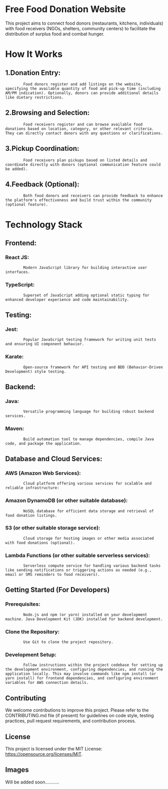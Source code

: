 # Free Food Donation Website

This project aims to connect food donors (restaurants, kitchens, individuals) with food receivers (NGOs, shelters, community centers) to facilitate the distribution of surplus food and combat hunger.

# How It Works

## 1.Donation Entry:

            Food donors register and add listings on the website, specifying the available quantity of food and pick-up time (including AM/PM indication). Optionally, donors can provide additional details like dietary restrictions.

## 2.Browsing and Selection:

            Food receivers register and can browse available food donations based on location, category, or other relevant criteria. They can directly contact donors with any questions or clarifications.

## 3.Pickup Coordination:

            Food receivers plan pickups based on listed details and coordinate directly with donors (optional communication feature could be added).

## 4.Feedback (Optional):

            Both food donors and receivers can provide feedback to enhance the platform's effectiveness and build trust within the community (optional feature).

# Technology Stack

## Frontend:

### React JS:

            Modern JavaScript library for building interactive user interfaces.

### TypeScript:

            Superset of JavaScript adding optional static typing for enhanced developer experience and code maintainability.

## Testing:

### Jest:

            Popular JavaScript testing framework for writing unit tests and ensuring UI component behavior.

### Karate:

            Open-source framework for API testing and BDD (Behavior-Driven Development) style testing.

## Backend:

### Java:

            Versatile programming language for building robust backend services.

### Maven:

            Build automation tool to manage dependencies, compile Java code, and package the application.

## Database and Cloud Services:

### AWS (Amazon Web Services):

            Cloud platform offering various services for scalable and reliable infrastructure:

### Amazon DynamoDB (or other suitable database):

            NoSQL database for efficient data storage and retrieval of food donation listings.

### S3 (or other suitable storage service):

            Cloud storage for hosting images or other media associated with food donations (optional).

### Lambda Functions (or other suitable serverless services):

            Serverless compute service for handling various backend tasks like sending notifications or triggering actions as needed (e.g., email or SMS reminders to food receivers).

## Getting Started (For Developers)

### Prerequisites:

            Node.js and npm (or yarn) installed on your development machine. Java Development Kit (JDK) installed for backend development.

### Clone the Repository:

            Use Git to clone the project repository.

### Development Setup:

            Follow instructions within the project codebase for setting up the development environment, configuring dependencies, and running the application locally. This may involve commands like npm install (or yarn install) for frontend dependencies, and configuring environment variables for AWS connection details.

## Contributing

We welcome contributions to improve this project. Please refer to the CONTRIBUTING.md file (if present) for guidelines on code style, testing practices, pull request requirements, and contribution process.

## License

This project is licensed under the MIT License: https://opensource.org/licenses/MIT.

## Images

Will be added soon...........
